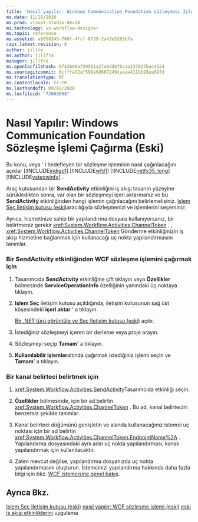 ```yaml
---
title: 'Nasıl yapılır: Windows Communication Foundation sözleşmesi Işlemini çağırma (eski) | Microsoft Docs'
ms.date: 11/15/2016
ms.prod: visual-studio-dev14
ms.technology: vs-workflow-designer
ms.topic: reference
ms.assetid: a9058345-708f-4fcf-8739-2a43e5285b7a
caps.latest.revision: 8
author: jillre
ms.author: jillfra
manager: jillfra
ms.openlocfilehash: 6f42600a739561a27a6dd8f6caa237027bac4554
ms.sourcegitcommit: 6cfffa72af599a9d667249caaaa411bb28ea69fd
ms.translationtype: MT
ms.contentlocale: tr-TR
ms.lasthandoff: 09/02/2020
ms.locfileid: "72603698"
---
```

# <a name="how-to-invoke-a-windows-communication-foundation-contract-operation-legacy"></a>Nasıl Yapılır: Windows Communication Foundation Sözleşme İşlemi Çağırma (Eski)
Bu konu, veya ' i hedefleyen bir sözleşme işleminin nasıl çağırılacağını açıklar [!INCLUDE[indigo1](../includes/indigo1-md.md)] [!INCLUDE[wfd1](../includes/wfd1-md.md)] [!INCLUDE[netfx35_long](../includes/netfx35-long-md.md)] [!INCLUDE[vstecwinfx](../includes/vstecwinfx-md.md)] .

 Araç kutusundan bir **SendActivity** etkinliğini iş akışı tasarım yüzeyine sürükledikten sonra, var olan bir sözleşmeyi içeri aktarmanız ve bu **SendActivity** etkinliğinden hangi işlemin çağrılacağını belirlemelisiniz. [Işlem Seç Iletişim kutusu (eski)](../workflow-designer/choose-operation-dialog-box-legacy.md)aracılığıyla sözleşmenizi ve işlemlerini seçersiniz.

 Ayrıca, hizmetinize sahip bir yapılandırma dosyası kullanıyorsanız, bir belirtmeniz gerekir <xref:System.Workflow.Activities.ChannelToken> . , <xref:System.Workflow.Activities.ChannelToken> Gönderme etkinliğinizin iş akışı hizmetine bağlanmak için kullanacağı uç nokta yapılandırmasını tanımlar.

### <a name="to-invoke-a-wcf-contract-operation-from-a-sendactivity-activity"></a>Bir SendActivity etkinliğinden WCF sözleşme işlemini çağırmak için

1. Tasarımcıda **SendActivity** etkinliğine çift tıklayın veya **Özellikler** bölmesinde **ServiceOperationInfo** özelliğinin yanındaki üç noktaya tıklayın.

2. **Işlem Seç** iletişim kutusu açıldığında, iletişim kutusunun sağ üst köşesindeki **içeri aktar** ' a tıklayın.

     [Bir .NET türü görüntüle ve Seç Iletişim kutusu (eski)](../workflow-designer/browse-and-select-a-dotnet-type-dialog-box-legacy.md) açılır.

3. İstediğiniz sözleşmeyi içeren bir derleme veya proje arayın.

4. Sözleşmeyi seçip **Tamam**' a tıklayın.

5. **Kullanılabilir işlemler**altında çağırmak istediğiniz işlemi seçin ve **Tamam**' a tıklayın.

### <a name="to-specify-a-channel-token"></a>Bir kanal belirteci belirtmek için

1. <xref:System.Workflow.Activities.SendActivity>Tasarımcıda etkinliği seçin.

2. **Özellikler** bölmesinde, için bir ad belirtin <xref:System.Workflow.Activities.ChannelToken> . Bu ad, kanal belirtecini benzersiz şekilde tanımlar.

3. Kanal belirteci düğümünü genişletin ve alanda kullanacağınız istemci uç noktası için bir ad belirtin <xref:System.Workflow.Activities.ChannelToken.EndpointName%2A> . Yapılandırma dosyasındaki aynı adın uç nokta yapılandırması, kanalı yapılandırmak için kullanılacaktır.

4. Zaten mevcut değilse, yapılandırma dosyanızda uç nokta yapılandırmasını oluşturun. İstemcinizi yapılandırma hakkında daha fazla bilgi için bkz. [WCF Istemcisine genel bakış](https://msdn.microsoft.com/library/f60d9bc5-8ade-4471-8ecf-5a07a936c82d).

## <a name="see-also"></a>Ayrıca Bkz.
 [Işlem Seç Iletişim kutusu (eski)](../workflow-designer/choose-operation-dialog-box-legacy.md) [nasıl yapılır: WCF sözleşme işlemi (eski)](../workflow-designer/how-to-implement-a-windows-communication-foundation-contract-operation-legacy.md) [eski iş akışı etkinliklerini](../workflow-designer/legacy-workflow-activities.md) uygulama